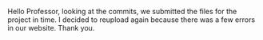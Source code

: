 Hello Professor, looking at the commits, we submitted the files for the project in time. I decided to reupload again because there was a few errors in our website. Thank you.

